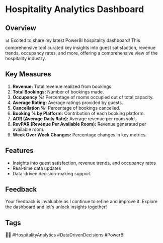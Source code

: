 # Hospitality Analytics Dashboard

## Overview
📊 Excited to share my latest PowerBI hospitality dashboard! This comprehensive tool curated key insights into guest satisfaction, revenue trends, occupancy rates, and more, offering a comprehensive view of the hospitality industry.

## Key Measures
1. **Revenue:** Total revenue realized from bookings.
2. **Total Bookings:** Number of bookings made.
3. **Occupancy %:** Percentage of rooms occupied out of total capacity.
4. **Average Rating:** Average ratings provided by guests.
5. **Cancellation %:** Percentage of bookings cancelled.
6. **Booking % by Platform:** Contribution of each booking platform.
7. **ADR (Average Daily Rate):** Average revenue per room sold.
8. **RevPAR (Revenue Per Available Room):** Revenue generated per available room.
9. **Week Over Week Changes:** Percentage changes in key metrics.

## Features
- Insights into guest satisfaction, revenue trends, and occupancy rates
- Real-time data updates
- Data-driven decision-making support

## Feedback
Your feedback is invaluable as I continue to refine and improve it. Explore the dashboard and let's unlock insights together!

## Tags
🚀🏨 #HospitalityAnalytics #DataDrivenDecisions #PowerBI